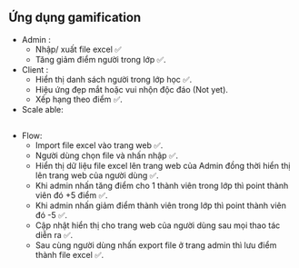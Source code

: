 ## Ứng dụng gamification
- Admin : 
	- Nhập/ xuất file excel ✅
	- Tăng giảm điểm người trong lớp ✅.
- Client : 
	- Hiển thị danh sách người trong lớp học ✅. 
	- Hiệu ứng đẹp mắt hoặc vui nhộn độc đáo (Not yet).
	- Xếp hạng theo điểm ✅.
- Scale able:

##	

- Flow: 
	- Import file excel vào trang web ✅.
	- Người dùng chọn file và nhấn nhập ✅.
	- Hiển thị dữ liệu file excel lên trang web của Admin đồng thời hiển thị lên trang web của người dùng ✅.
	- Khi admin nhấn tăng điểm cho 1 thành viên trong lớp thì point thành viên đó +5 điểm ✅.
	- Khi admin nhấn giảm điểm thành viên trong lớp thì point thành viên đó -5 ✅.
	- Cập nhật hiển thị cho trang web của người dùng sau mọi thao tác diễn ra ✅.
	- Sau cùng người dùng nhấn export file ở trang admin thì lưu điểm thành file excel ✅.